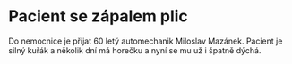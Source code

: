 # Pacient se zápalem plic

Do nemocnice je přijat 60 letý automechanik Miloslav Mazánek. Pacient je silný kuřák a několik dní má horečku a nyní se mu už i špatně dýchá. 

<bdl-quiz question="Které vyšetření provedete pro zjištění stavu vnitřního prostředí? Vyberte 1 nejlepší" answers="Laboratorní vyšetření, pH, ABR,...|Ultrazvuk plic|RTG plic|CT plic" correctoptions="true|false|false|false" explanations="Laboratorní vyšetření se nejlépe hodí na stanovení vnitřního prostředí.| Sono se hodí na...| CT se hodí na ... | RTG je pro stanovení nálezu na plicích ..."></bdl-quiz>

